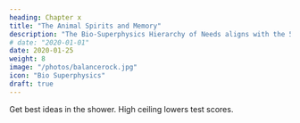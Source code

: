 ```yaml
---
heading: Chapter x
title: "The Animal Spirits and Memory"
description: "The Bio-Superphysics Hierarchy of Needs aligns with the 5 Layers"
# date: "2020-01-01"
date: 2020-01-25
weight: 8
image: "/photos/balancerock.jpg"
icon: "Bio Superphysics"
draft: true
---
```



Get best ideas in the shower. High ceiling lowers test scores. 

